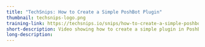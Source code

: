 ```yaml
---
title: "TechSnips: How to Create a Simple PoshBot Plugin"
thumbnail: techsnips-logo.png
training-link: https://techsnips.io/snips/how-to-create-a-simple-poshbot-plugin/
short-description: Video showing how to create a simple plugin in PoshBot.
long-description:
---
```

